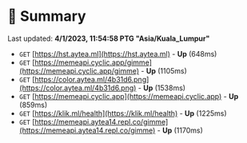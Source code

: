 # 📖 Summary
Last updated: **4/1/2023, 11:54:58 PTG "Asia/Kuala_Lumpur"**

- `GET` [https://hst.aytea.ml](https://hst.aytea.ml) - **Up** (648ms)
- `GET` [https://memeapi.cyclic.app/gimme](https://memeapi.cyclic.app/gimme) - **Up** (1105ms)
- `GET` [https://color.aytea.ml/4b31d6.png](https://color.aytea.ml/4b31d6.png) - **Up** (1538ms)
- `GET` [https://memeapi.cyclic.app](https://memeapi.cyclic.app) - **Up** (859ms)
- `GET` [https://klik.ml/health](https://klik.ml/health) - **Up** (1225ms)
- `GET` [https://memeapi.aytea14.repl.co/gimme](https://memeapi.aytea14.repl.co/gimme) - **Up** (1170ms)
